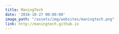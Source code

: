 ```yaml
---
title: ManingTech
date: '2016-10-27 00:00:00'
image_path: "/assets/img/websites/maningtech.png"
link: http://maningtech.github.io
---
```

